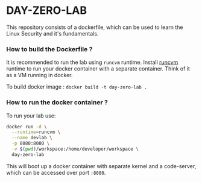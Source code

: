 # DAY-ZERO-LAB

This repository consists of a dockerfile, which can be used to learn the Linux Security and it's fundamentals. 


### How to build the Dockerfile ?

It is recommended to run the lab using `runcvm` runtime. Install [runcvm](https://github.com/newsnowlabs/runcvm) runtime to run your docker container with a separate container. Think of it as a VM running in docker.

To build docker image : `docker build -t day-zero-lab .`

### How to run the docker container ?

To run your lab use:

```bash
docker run -d \
  --runtime=runcvm \
  --name devlab \
  -p 8080:8080 \
  -v $(pwd)/workspace:/home/developer/workspace \
  day-zero-lab
```

This will boot up a docker container with separate kernel and a code-server, which can be accessed over port `:8080`.
